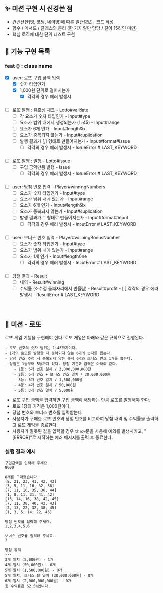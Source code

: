 ## ✨ 미션 구현 시 신경쓴 점

- 컨벤션(커밋, 코딩, 네이밍)에 따른 일관성있는 코드 작성
- 함수 / 메서드 / 클래스의 분리 (한 가지 일만 담당 / 길이 15라인 미만)
- 핵심 로직에 대한 단위 테스트 구현
  <br/>

## 🎰 기능 구현 목록

### feat () : class name

- [x] user: 로또 구입 금액 입력 
  - [x] 숫자 타입인가 
  - [x] 1,000원 단위로 떨어지는가 
    - [x] 각각의 경우 에러 발생시

###

- [ ] 로또 발행 : 유효성 체크 - Lotto#validate
  - [ ] 각 요소가 숫자 타입인가 - Input#type
  - [ ] 요소가 범위 내에서 생성되는가 (1~45) - Input#range 
  - [ ] 요소가 6개 인가 - Input#lengthSix
  - [ ] 요소가 중복되지 않는가 - Input#duplication
  - [ ] 발행 결과가 [,] 형태로 만들어지는가 - Input#format#issue
    - [ ] 각각의 경우 에러 발생시 - IssueError # LAST_KEYWORD

###

- [ ] 로또 발행 : 발행 - Lotto#issue
  - [ ] 구입 금액만큼 발행 - Issue
    - [ ] 각각의 경우 에러 발생시 - IssueError # LAST_KEYWORD

###

- [ ] user: 당첨 번호 입력 - Player#winningNumbers
  - [ ] 요소가 숫자 타입인가 - Input#type 
  - [ ] 요소가 범위 내에 있는가 - Input#range 
  - [ ] 요소가 6개 인가 - Input#lengthSix 
  - [ ] 요소가 중복되지 않는가 - Input#duplication 
  - [ ] 발생 결과가 ',' 형태로 만들어지는가 - Input#format#input
    - [ ] 각각의 경우 에러 발생시 - InputError # LAST_KEYWORD

###

- [ ] user: 보너스 번호 입력 - Player#winningBonusNumber
  - [ ] 요소가 숫자 타입인가 - Input#type
  - [ ] 요소가 범위 내에 있는가 - Input#range 
  - [ ] 요소가 1개 인가 - Input#lengthOne 
    - [ ] 각각의 경우 에러 발생시 - InputError # LAST_KEYWORD

###

- [ ] 당첨 결과 - Result
  - [ ] 내역 - Result#winning
  - [ ] 수익률 (소수점 둘째자리에서 반올림) - Result#profit - [ ] 각각의 경우 에러 발생시 - ResultError # LAST_KEYWORD

###

<br/>

## 🚀 미션 - 로또

로또 게임 기능을 구현해야 한다. 로또 게임은 아래와 같은 규칙으로 진행된다.

```
- 로또 번호의 숫자 범위는 1~45까지이다.
- 1개의 로또를 발행할 때 중복되지 않는 6개의 숫자를 뽑는다.
- 당첨 번호 추첨 시 중복되지 않는 숫자 6개와 보너스 번호 1개를 뽑는다.
- 당첨은 1등부터 5등까지 있다. 당첨 기준과 금액은 아래와 같다.
    - 1등: 6개 번호 일치 / 2,000,000,000원
    - 2등: 5개 번호 + 보너스 번호 일치 / 30,000,000원
    - 3등: 5개 번호 일치 / 1,500,000원
    - 4등: 4개 번호 일치 / 50,000원
    - 5등: 3개 번호 일치 / 5,000원
```

- 로또 구입 금액을 입력하면 구입 금액에 해당하는 만큼 로또를 발행해야 한다.
- 로또 1장의 가격은 1,000원이다.
- 당첨 번호와 보너스 번호를 입력받는다.
- 사용자가 구매한 로또 번호와 당첨 번호를 비교하여 당첨 내역 및 수익률을 출력하고 로또 게임을 종료한다.
- 사용자가 잘못된 값을 입력할 경우 `throw`문을 사용해 예외를 발생시키고, "[ERROR]"로 시작하는 에러 메시지를 출력 후 종료한다.
  <br/>

### 실행 결과 예시

```
구입금액을 입력해 주세요.
8000

8개를 구매했습니다.
[8, 21, 23, 41, 42, 43]
[3, 5, 11, 16, 32, 38]
[7, 11, 16, 35, 36, 44]
[1, 8, 11, 31, 41, 42]
[13, 14, 16, 38, 42, 45]
[7, 11, 30, 40, 42, 43]
[2, 13, 22, 32, 38, 45]
[1, 3, 5, 14, 22, 45]

당첨 번호를 입력해 주세요.
1,2,3,4,5,6

보너스 번호를 입력해 주세요.
7

당첨 통계
---
3개 일치 (5,000원) - 1개
4개 일치 (50,000원) - 0개
5개 일치 (1,500,000원) - 0개
5개 일치, 보너스 볼 일치 (30,000,000원) - 0개
6개 일치 (2,000,000,000원) - 0개
총 수익률은 62.5%입니다.
```
